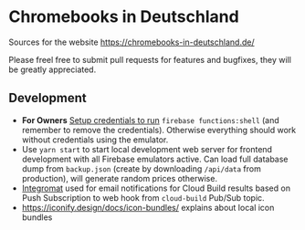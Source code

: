 # Chromebooks in Deutschland

Sources for the website https://chromebooks-in-deutschland.de/

Please freel free to submit pull requests for features and bugfixes, they will be greatly appreciated.

## Development

* **For Owners** [Setup credentials to run](https://firebase.google.com/docs/functions/local-emulator?authuser=0#set_up_admin_credentials_optional) `firebase functions:shell` (and remember to remove the credentials). Otherwise everything should work without credentials using the emulator.
* Use `yarn start` to start local development web server for frontend development with all Firebase emulators active. Can load full database dump from `backup.json` (create by downloading `/api/data` from production), will generate random prices otherwise.
* [Integromat](https://www.integromat.com/) used for email notifications for Cloud Build results based on Push Subscription to web hook from `cloud-build` Pub/Sub topic.
* https://iconify.design/docs/icon-bundles/ explains about local icon bundles